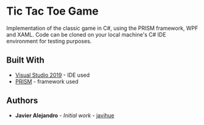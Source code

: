 # Tic Tac Toe Game

Implementation of the classic game in C#, using the PRISM framework, WPF and XAML. Code can be cloned on your local machine's C# IDE environment for testing purposes.

## Built With

* [Visual Studio 2019](https://code.visualstudio.com/) - IDE used
* [PRISM](https://prismlibrary.com/index.html) - framework used

## Authors

* **Javier Alejandro** - *Initial work* - [javihue](https://github.com/javihue)
